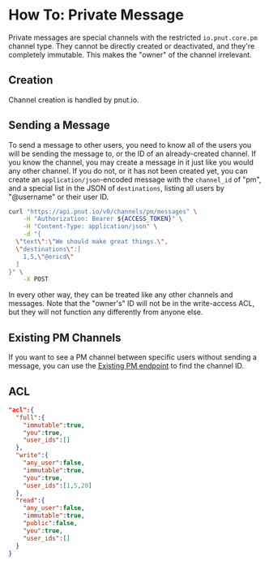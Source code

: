 # How To: Private Message

Private messages are special channels with the restricted `io.pnut.core.pm` channel type. They cannot be directly created or deactivated, and they're completely immutable. This makes the "owner" of the channel irrelevant.


## Creation

Channel creation is handled by pnut.io.


## Sending a Message

To send a message to other users, you need to know all of the users you will be sending the message to, or the ID of an already-created channel. If you know the channel, you may create a message in it just like you would any other channel. If you do not, or it has not been created yet, you can create an `application/json`-encoded message with the `channel_id` of "pm", and a special list in the JSON of `destinations`, listing all users by "@username" or their user ID.

```bash
curl "https://api.pnut.io/v0/channels/pm/messages" \
    -H "Authorization: Bearer ${ACCESS_TOKEN}" \
    -H "Content-Type: application/json" \
    -d "{
  \"text\":\"We should make great things.\",
  \"destinations\":[
    1,5,\"@ericd\"
  ]
}" \
    -X POST
```

In every other way, they can be treated like any other channels and messages. Note that the "owner's" ID will not be in the write-access ACL, but they will not function any differently from anyone else.


## Existing PM Channels

If you want to see a PM channel between specific users without sending a message, you can use the [Existing PM endpoint](../resources/channels/lookup#get-users-me-channels-existing_pm) to find the channel ID.


## ACL
    
```json
"acl":{
  "full":{
    "immutable":true,
    "you":true,
    "user_ids":[]
  },
  "write":{
    "any_user":false,
    "immutable":true,
    "you":true,
    "user_ids":[1,5,20]
  },
  "read":{
    "any_user":false,
    "immutable":true,
    "public":false,
    "you":true,
    "user_ids":[]
  }
}
```